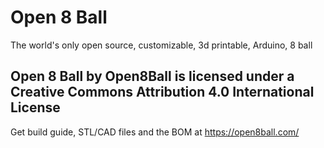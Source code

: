 # Open 8 Ball
The world's only open source, customizable, 3d printable, Arduino, 8 ball

## Open 8 Ball by Open8Ball is licensed under a Creative Commons Attribution 4.0 International License

Get build guide, STL/CAD files and the BOM at https://open8ball.com/ 
